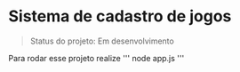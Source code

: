 <h1>Sistema de cadastro de jogos</h1>

>Status do projeto: Em desenvolvimento

Para rodar esse projeto realize
'''
node app.js
'''
